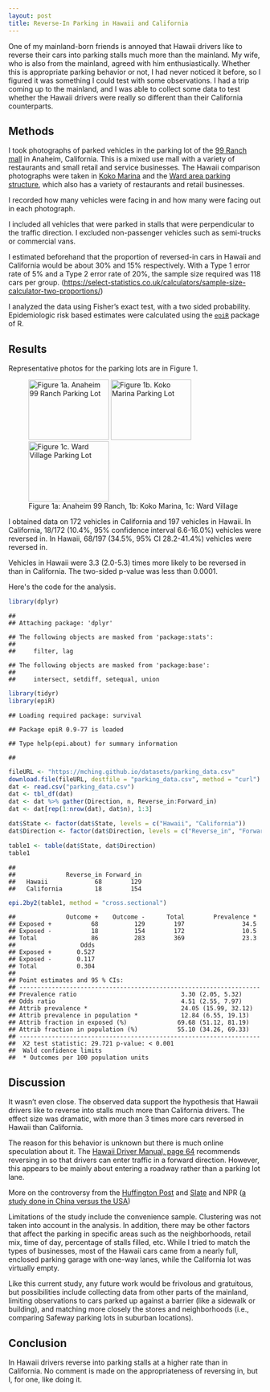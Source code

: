 ```yaml
---
layout: post
title: Reverse-In Parking in Hawaii and California
---
```


One of my mainland-born friends is annoyed that Hawaii drivers like to reverse their cars into parking stalls much more than the mainland. My wife, who is also from the mainland, agreed with him enthusiastically. Whether this is appropriate parking behavior or not, I had never noticed it before, so I figured it was something I could test with some observations. I had a trip coming up to the mainland, and I was able to collect some data to test whether the Hawaii drivers were really so different than their California counterparts.

## Methods

I took photographs of parked vehicles in the parking lot of the [99 Ranch mall](https://www.google.com/maps/place/99+Ranch+Market/@33.8411535,-117.9435128,15z/data=!4m5!3m4!1s0x0:0x867c7acd905366a!8m2!3d33.8411535!4d-117.9435128) in Anaheim, California. This is a mixed use mall with a variety of restaurants and small retail and service businesses. The Hawaii comparison photographs were taken in [Koko Marina](https://www.google.com/maps/place/Koko+Marina+Center/@21.2780102,-157.707062,17z/data=!3m1!4b1!4m5!3m4!1s0x7c001265ac2c9e61:0xf24af58b58bfd296!8m2!3d21.2780052!4d-157.7048733) and the [Ward area parking structure](https://www.google.com/maps/place/Nordstrom+Rack+Ward+Village+Shops/@21.2938104,-157.8553068,17z/data=!4m12!1m6!3m5!1s0x7c006dfb62829bb5:0xaac1f817df7b6e43!2sWard+Village!8m2!3d21.2948051!4d-157.8560471!3m4!1s0x0:0x47553222252dff70!8m2!3d21.2933142!4d-157.8514713), which also has a variety of restaurants and retail businesses. 

I recorded how many vehicles were facing in and how many were facing out in each photograph. 

I included all vehicles that were parked in stalls that were perpendicular to the traffic direction. I excluded non-passenger vehicles such as semi-trucks or commercial vans. 

I estimated beforehand that the proportion of reversed-in cars in Hawaii and California would be about 30% and 15% respectively. With a Type 1 error rate of 5% and a Type 2 error rate of 20%, the sample size required was 118 cars per group. (https://select-statistics.co.uk/calculators/sample-size-calculator-two-proportions/)

I analyzed the data using Fisher’s exact test, with a two sided probability. Epidemiologic risk based estimates were calculated using the [`epiR`](https://cran.r-project.org/web/packages/epiR/epiR.pdf) package of R.

## Results
Representative photos for the parking lots are in Figure 1.

<figure>
<a href="https://mching.github.io/images/anaheim99ranch.JPG"><img src="https://mching.github.io/images/anaheim99ranch.JPG" alt="Figure 1a. Anaheim 99 Ranch Parking Lot" height="120" width="160"></a>
<a href="https://mching.github.io/images/KokoMarina.JPG"><img src="https://mching.github.io/images/KokoMarina.JPG" alt="Figure 1b. Koko Marina Parking Lot" height="120" width="160"></a>
<a href="https://mching.github.io/images/Ward.JPG"><img src="https://mching.github.io/images/Ward.JPG" alt="Figure 1c. Ward Village Parking Lot" height="120" width="160"></a>
<figcaption>Figure 1a: Anaheim 99 Ranch, 1b: Koko Marina, 1c: Ward Village</figcaption>
</figure>
<p>

I obtained data on 172 vehicles in California and 197 vehicles in Hawaii. In California, 18/172 (10.4%, 95% confidence interval 6.6-16.0%) vehicles were reversed in. In Hawaii, 68/197 (34.5%, 95% CI 28.2-41.4%) vehicles were reversed in.

Vehicles in Hawaii were 3.3 (2.0-5.3) times more likely to be reversed in than in California. The two-sided p-value was less than 0.0001.

Here's the code for the analysis.

```r
library(dplyr)
```

```
## 
## Attaching package: 'dplyr'
```

```
## The following objects are masked from 'package:stats':
## 
##     filter, lag
```

```
## The following objects are masked from 'package:base':
## 
##     intersect, setdiff, setequal, union
```

```r
library(tidyr)
library(epiR)
```

```
## Loading required package: survival
```

```
## Package epiR 0.9-77 is loaded
```

```
## Type help(epi.about) for summary information
```

```
## 
```

```r
fileURL <- "https://mching.github.io/datasets/parking_data.csv"
download.file(fileURL, destfile = "parking_data.csv", method = "curl")
dat <- read.csv("parking_data.csv")
dat <- tbl_df(dat)
dat <- dat %>% gather(Direction, n, Reverse_in:Forward_in)
dat <- dat[rep(1:nrow(dat), dat$n), 1:3]

dat$State <- factor(dat$State, levels = c("Hawaii", "California"))
dat$Direction <- factor(dat$Direction, levels = c("Reverse_in", "Forward_in"))

table1 <- table(dat$State, dat$Direction)
table1
```

```
##             
##              Reverse_in Forward_in
##   Hawaii             68        129
##   California         18        154
```

```r
epi.2by2(table1, method = "cross.sectional")
```

```
##              Outcome +    Outcome -      Total        Prevalence *
## Exposed +           68          129        197                34.5
## Exposed -           18          154        172                10.5
## Total               86          283        369                23.3
##                  Odds
## Exposed +       0.527
## Exposed -       0.117
## Total           0.304
## 
## Point estimates and 95 % CIs:
## -------------------------------------------------------------------
## Prevalence ratio                             3.30 (2.05, 5.32)
## Odds ratio                                   4.51 (2.55, 7.97)
## Attrib prevalence *                          24.05 (15.99, 32.12)
## Attrib prevalence in population *            12.84 (6.55, 19.13)
## Attrib fraction in exposed (%)              69.68 (51.12, 81.19)
## Attrib fraction in population (%)           55.10 (34.26, 69.33)
## -------------------------------------------------------------------
##  X2 test statistic: 29.721 p-value: < 0.001
##  Wald confidence limits
##  * Outcomes per 100 population units
```


## Discussion
It wasn’t even close. The observed data support the hypothesis that Hawaii drivers like to reverse into stalls much more than California drivers. The effect size was dramatic, with more than 3 times more cars reversed in Hawaii than California. 

The reason for this behavior is unknown but there is much online speculation about it. The [Hawaii Driver Manual, page 64](https://hidot.hawaii.gov/highways/files/2015/11/mvso-HawaiiDrivers-Manual09.2015.pdf) recommends reversing in so that drivers can enter traffic in a forward direction. However, this appears to be mainly about entering a roadway rather than a parking lot lane.

More on the controversy from the [Huffington Post](http://www.huffingtonpost.com/2015/03/17/reverse-parking-hawaii_n_6887760.html)
and [Slate](http://www.slate.com/articles/life/transport/2011/02/youre_parking_wrong.html)
and NPR ([a study done in China versus the USA](http://www.npr.org/2014/08/27/343623220/parking-behavior-may-reflect-economic-drive))
 
Limitations of the study include the convenience sample. Clustering was not taken into account in the analysis. In addition, there may be other factors that affect the parking in specific areas such as the neighborhoods, retail mix, time of day, percentage of stalls filled, etc. While I tried to match the types of businesses, most of the Hawaii cars came from a nearly full, enclosed parking garage with one-way lanes, while the California lot was virtually empty. 

Like this current study, any future work would be frivolous and gratuitous, but possibilities include collecting data from other parts of the mainland, limiting observations to cars parked up against a barrier (like a sidewalk or building), and matching more closely the stores and neighborhoods (i.e., comparing Safeway parking lots in suburban locations).

## Conclusion
In Hawaii drivers reverse into parking stalls at a higher rate than in California. No comment is made on the appropriateness of reversing in, but I, for one, like doing it.
